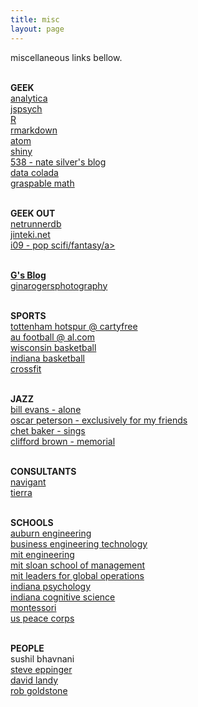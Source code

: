 ```yaml
---
title: misc
layout: page
---
```

miscellaneous links bellow.

<br><b>GEEK</b> <br>
<a target="_blank" href="http://www.lumina.com/">analytica</a> <br>
<a target="_blank" href="http://www.jspsych.org/">jspsych</a> <br>
<a target="_blank" href="https://www.r-project.org/">R</a> <br>
<a target="_blank" href="http://rmarkdown.rstudio.com/">rmarkdown</a> <br>
<a target="_blank" href="https://atom.io/">atom</a> <br>
<a target="_blank" href="https://shiny.rstudio.com/">shiny</a> <br>
<a target="_blank" href="https://fivethirtyeight.com/">538 - nate silver's blog</a> <br>
<a target="_blank" href="http://datacolada.org/">data colada</a> <br>
<a target="_blank" href="https://graspablemath.com/">graspable math</a> <br>

<br> <b>GEEK OUT</b> <br>
<a target="_blank" href="https://netrunnerdb.com/">netrunnerdb</a> <br>
<a target="_blank" href="https://www.jinteki.net/">jinteki.net</a> <br>
<a target="_blank" href="http://io9.gizmodo.com/">i09 - pop scifi/fantasy/a> <br>

<br><b>G's Blog</b> <br>
<a href="www.ginarogersphotography.com">ginarogersphotography</a> <br>

<br> <b>SPORTS</b> <br>
<a target="_blank" href="www.cartilagefreecaptain.com">tottenham hotspur @ cartyfree</a> <br>
<a target="_blank" href="http://www.al.com/auburnfootball">au football @ al.com</a> <br>
<a target="_blank" href="http://www.uwbadgers.com/schedule.aspx?path=mbball">wisconsin basketball</a> <br>
<a target="_blank" href="http://iuhoosiers.com/schedule.aspx?path=mbball">indiana basketball</a> <br>
<a target="_blank" href="http://www.crossfit.com">crossfit</a> <br>

<br> <b>JAZZ</b> <br>
<a target="_blank" href="https://itunes.apple.com/us/album/alone-remastered/id417149">bill evans - alone</a> <br>
<a target="_blank" href="https://itunes.apple.com/ca/album/exclusively-for-my-friends/id3451905">oscar peterson - exclusively for my friends</a> <br>
<a target="_blank" href="https://itunes.apple.com/us/album/chet-baker-sings/id724560722">chet baker - sings</a> <br>
<a target="_blank" href="https://itunes.apple.com/us/album/memorial-album-the-rudy-van-gelder-edi">clifford brown - memorial</a> <br>

<br><b>CONSULTANTS</b> <br>
<a target="_blank" href="https://www.navigant.com/">navigant</a> <br>
<a target="_blank" href="http://www.tierrarc.com/">tierra</a> <br>

<br> <b>SCHOOLS</b> <br>
<a target="_blank" href="http://www.eng.auburn.edu/">auburn engineering </a> <br>
<a target="_blank" href="http://www.eng.auburn.edu/research/centers/twc/bet-program/index.html">business engineering technology</a> <br>
<a target="_blank" href="http://engineering.mit.edu/">mit engineering</a> <br>
<a target="_blank" href="http://mitsloan.mit.edu/">mit sloan school of management</a> <br>
<a target="_blank" href="https://lgo.mit.edu/">mit leaders for global operations</a> <br>
<a target="_blank" href="http://psych.indiana.edu/">indiana psychology</a> <br>
<a target="_blank" href="http://www.cogs.indiana.edu/">indiana cognitive science</a> <br>
<a target="_blank" href="https://en.wikipedia.org/wiki/Montessori_education">montessori</a> <br>
<a target="_blank" href="https://www.peacecorps.gov/">us peace corps</a> <br>


<br> <b>PEOPLE</b> <br>
<a> sushil bhavnani </a> <br>
<a target="_blank" href="http://web.mit.edu/eppinger/www/SDE-MIT/Home.html">steve eppinger</a> <br>
<a target="_blank" href="https://davidlandy.net/">david landy</a> <br>
<a target="_blank" href="http://www.indiana.edu/~pcl/">rob goldstone</a> <br>


